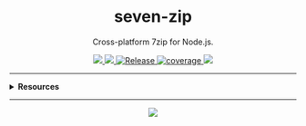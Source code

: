 <h1 align="center">seven-zip</h1>
<p align="center">Cross-platform 7zip for Node.js.</p>
<p align="center">
  <a href="https://rdarida.github.io/seven-zip/" target="_blank">
    <img src="https://img.shields.io/badge/website-blue?style=flat" />
  </a>

  <a href="https://github.com/rdarida/seven-zip" target="_blank">
    <img src="https://img.shields.io/badge/-repository-222222?style=flat&logo=github" />
  </a>

  <a href="https://github.com/rdarida/seven-zip/actions/workflows/release.yml" target="_blank" alt="GitHub Actions">
    <img src="https://github.com/rdarida/seven-zip/actions/workflows/release.yml/badge.svg" alt="Release">
  </a>

  <a href="https://sonarcloud.io/dashboard?id=rdarida_seven-zip" target="_blank" alt="SonarCloud">
    <img src="https://sonarcloud.io/api/project_badges/measure?project=rdarida_seven-zip&metric=coverage" alt="coverage">
  </a>

  <img src="https://img.shields.io/librariesio/release/npm/seven-zip">
</p>
<hr>

<details>
  <summary>
    <strong>Resources</strong>
  </summary>

- [7-Zip](https://www.7-zip.org/)
- [execFileSync](https://nodejs.org/api/child_process.html#child_process_child_process_execfilesync_file_args_options)
- **Windows**
  * [Compress-Archive](https://learn.microsoft.com/en-us/powershell/module/microsoft.powershell.archive/compress-archive?view=powershell-7.4&viewFallbackFrom=powershell-7.1)
  * [Expand-Archive](https://learn.microsoft.com/en-us/powershell/module/microsoft.powershell.archive/expand-archive?view=powershell-7.4&viewFallbackFrom=powershell-7.1)
- **Unix**
  * [zip](https://linux.die.net/man/1/zip)
  * [unzip](https://linux.die.net/man/1/unzip)
</details>
<hr>

<p align="center">
  <a href="LICENSE" target="_blank">
    <img src="https://img.shields.io/badge/license-MIT-green" />
  </a>
</p>
